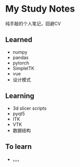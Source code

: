 # My Study Notes
纯手敲的个人笔记，回避CV
## Learned
- numpy
- pandas
- pytorch
- SimpleITK
- vue
- 设计模式
    

## Learning
- 3d slicer scripts
- pyqt5
- ITK
- VTK
- 数据结构

## To learn
- 。。。